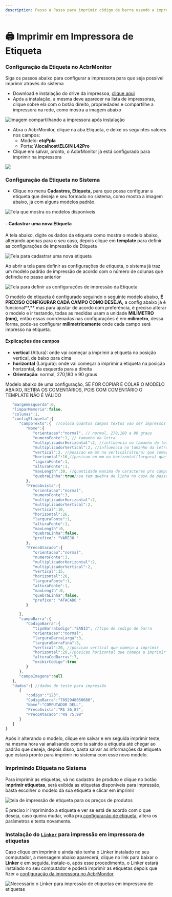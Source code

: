 ```yaml
---
description: Passo a Passo para imprimir código de barra usando a impressora de Etiqueta
---
```


# 🖨 Imprimir em Impressora de Etiqueta

### Configuração da Etiqueta no AcbrMonitor

Siga os passos abaixo para configurar a impressora para que seja possível imprimir através do sistema

* Download e instalação do drive da impressoa, [clique aqui](https://www.bztech.com.br/arquivos/driver-elgin-l42.zip)
* Após a instalação, a mesma deve aparecer na lista de impressoras, clique sobre ela com o botão direito, propriedades e compartilhe a impressora na rede, como mostra a imagem abaixo

![Imagem compartilhando a impressora após instalação](<../../../../.gitbook/assets/image (158).png>)

* Abra o AcbrMonitor, clique na aba Etiqueta, e deixe os seguintes valores nos campos:
  * Modelo: **etqPpla**
  * Porta: **\\\localhost\ELGIN L42Pro**
* Clique em salvar, pronto, o AcbrMonitor já está configurado para imprimir na impressora

![](<../../../../.gitbook/assets/image (164) (1).png>)

### **Configuração da Etiqueta no Sistema**

* Clique no menu **Cadastros, Etiqueta,** para que possa configurar a etiqueta que deseja e seu formado no sistema, como mostra a imagem abaixo, já com alguns modelos padrão.



![Tela que mostra os modelos disponíveis](<../../../../.gitbook/assets/image (172).png>)

#### - Cadastrar uma nova Etiqueta

A tela abaixo, digite os dados da etiqueta como mostra o modelo abaixo, alterando apenas para o seu caso, depois clique em **template** para definir as configurações de impressão de Etiqueta

![Tela para cadastrar uma nova etiqueta](<../../../../.gitbook/assets/image (165).png>)

Ao abrir a tela para definir as configurações de etiqueta, o sistema já traz um modelo padrão de impressão de acordo com o número de colunas que defindiu no passo anterior

![Tela para definir as configurações de impressão da Etiqueta](<../../../../.gitbook/assets/image (174) (1).png>)

O modelo de etiqueta é configurado seguindo o seguinte modelo abaixo, **É PRECISO CONFIGURAR CADA CAMPO COMO DESEJA,** a config abaixo já é funcional**,** mas para ajustar de acordo com preferência, é preciso alterar o modelo e ir testando, todas as medidas usam a unidade **MILÍMETRO (mm),** então essas coordenadas nas configurações é em **milímetro**, dessa forma, pode-se configurar **milimetricamente** onde cada campo será impresso na etiqueta.

#### Explicações dos campos

* **vertical** (Altura): onde vai começar a imprimir a etiqueta no posição vertical, de baixo para cima
* **horizontal** (Largura): onde vai começar a imprimir a etiqueta na posição horizontal, da esquerda para a direita
* **Orientação**: normal, 270,180 e 90 graus

Modelo abaixo de uma configuração, SE FOR COPIAR E COLAR O MODELO ABAIXO, RETIRA OS COMENTÁRIOS, POIS COM COMENTÁRIO O TEMPLATE NÃO É VÁLIDO

```javascript
   "margemEsquerda":0,
   "limparMemoria":false,
   "colunas":1,
   "configEtiqueta":{
      "campoTexto":{  //coloca quantos campos textos vao ser impressos       
         "Nome":{
            "orientacao":"normal", // normal, 270,180 e 90 graus 
            "numeroFonte":1, // tamanho da letra
            "multiplicadorHorizontal":2, //influencia no tamanho da letra
            "multiplicadorVertical":2, //influencia no tamanho da letra na horizontal   
            "vertical":2, //posicao em mm na vertical(altura) que começa a imprimir
            "horizontal":10,//posicao em mm na horizontal(largura) que começa a imprimir
            "laguraFonte":1,
            "alturaFonte":1,
            "maxLength":30, //quantidade maxima de caracteres pro campo
            "quebraLinha":true//se tem quebra de linha no caso de passar a quantidade maxima
         },
         "PrecoAvista":{
            "orientacao":"normal",
            "numeroFonte":3,
            "multiplicadorHorizontal":2,
            "multiplicadorVertical":2,
            "vertical":10,
            "horizontal":26,
            "larguraFonte":1,
            "alturaFonte":1,
            "maxLength":0,
            "quebraLinha":false,
            "prefixo": "VAREJO "
         },
         "PrecoAtacado":{
            "orientacao":"normal",
            "numeroFonte":3,
            "multiplicadorHorizontal":2,
            "multiplicadorVertical":2,
            "vertical":15,
            "horizontal":26,
            "larguraFonte":1,
            "alturaFonte":1,
            "maxLength":0,
            "quebraLinha":false,
            "prefixo": "ATACADO "
         }

      },
      "campoBarra":{
         "CodigoBarra":{
            "tipoBarraCodigo":"EAN13", //tipo de codigo de barra
            "orientacao":"normal", 
            "larguraBarraLarga":3,
            "larguraBarraFina":3,
            "vertical":20, //posicao vertical que começa a imprimir
            "horizontal":20,//posicao horizontal que começa a imprimir
            "alturaCodBarras":7,
            "exibirCodigo":true
         }
      },
      "campoImagens":null
   },
   "dados":[ //dados de teste para impressão
      {
         "codigo":"123",
         "CodigoBarra":"7892948050680",
         "Nome":"COMPUTADOR DELL",
         "PrecoAvista":"R$ 36,87",         
         "PrecoAtacado":"R$ 75,98"      
      }   
   ]
}
```



Após ir alterando o modelo, clique em salvar e em seguida imprimir teste, na mesma hora vai analisando como ta saindo a etiqueta até chegar ao padrão que deseja, depois disso, basta salvar as informações da etiqueta que estará pronto para imprimir no sistema com esse novo modelo.

### Imprimindo Etiqueta no Sistema

Para imprimir as etiquetas, vá no cadastro de produto e clique no botão i**mprimir etiquetas**, será exibida as etiquetas disponíveis para impressão, basta escolher o modelo da sua etiqueta e clicar em imprimir



![tela de impressão de etiqueta para os preços de produtos](<../../../../.gitbook/assets/image (168) (1).png>)

É preciso ir imprimindo a etiqueta e ver se está de acordo com o que deseja, caso queira mudar, volta pra[ configuração de etiqueta](./#configuracao-da-etiqueta-no-sistema), altera os parâmetros e tenta novamente.

### Instalação do [`Linker`](https://github.com/linksoft-dev/downloads/releases/download/latest/LinkerInstalacao.exe) para impressão em impressora de etiquetas

Caso clique em imprimir e ainda não tenha o Linker instalado no seu computador, a mensagem abaixo aparecerá, clique no link para baixar o **Linker** e em seguida, instale-o, após esse procedimento, o Linker estará instalado no seu computador e poderá imprimir as etiquetas depois que fizer a [configuração da impressora no AcbrMonitor](./#configuracao-da-etiqueta-no-acbrmonitor)

![Necessário o Linker para impressão de etiquetas em impressora de etiquetas](<../../../../.gitbook/assets/image (171).png>)

